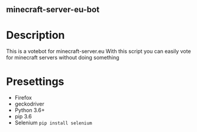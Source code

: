 ## minecraft-server-eu-bot

# Description
This is a votebot for minecraft-server.eu
With this script you can easily vote for minecraft
servers without doing something

# Presettings

- Firefox
- geckodriver
- Python 3.6+
- pip 3.6
- Selenium ```` pip install selenium ````


